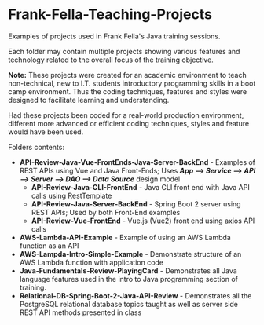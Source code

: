 # Frank-Fella-Teaching-Projects
Examples of projects used in Frank Fella's Java training sessions.

Each folder may contain multiple projects showing various features and technology related to the overall focus of the training objective.

**Note:** These projects were created for an academic environment to teach non-technical, new to I.T. students introductory programming skills in a boot camp environment.  Thus the coding techniques, features and styles were designed to facilitate learning and understanding.

Had these projects been coded for a real-world production environment, different more advanced or efficient coding techniques, styles and feature would have been used.

Folders contents:


- **API-Review-Java-Vue-FrontEnds-Java-Server-BackEnd** - Examples of REST APIs using Vue and Java Front-Ends; Uses ***App --> Service --> API --> Server --> DAO --> Data Source*** design model
  - **API-Review-Java-CLI-FrontEnd** - Java CLI front end with Java API calls using RestTemplate
  - **API-Review-Java-Server-BackEnd** - Spring Boot 2 server using REST APIs; Used by both Front-End examples
  - **API-Review-Vue-FrontEnd** - Vue.js (Vue2) front end using axios API calls
- **AWS-Lambda-API-Example** - Example of using an AWS Lambda function as an API
- **AWS-Lampda-Intro-Simple-Example** - Demonstrate structure of an AWS Lambda function with application code
- **Java-Fundamentals-Review-PlayingCard** - Demonstrates all Java language features used in the intro to Java programming section of training.
- **Relational-DB-Spring-Boot-2-Java-API-Review** - Demonstrates all the PostgreSQL relational database topics taught as well as server side REST API methods presented in class 

